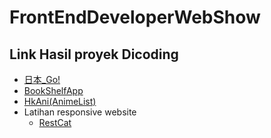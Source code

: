# FrontEndDeveloperWebShow
## Link Hasil proyek Dicoding
* [日本_Go!](https://fachribandang.github.io/FrontEndDeveloperWebShow/1.%20%E6%97%A5%E6%9C%AC_Go!/index.html)
* [BookShelfApp](https://fachribandang.github.io/FrontEndDeveloperWebShow/2.%20Fachri'sBookShelfApp/index.html)
* [HkAni(AnimeList)](https://fachribandang.github.io/FrontEndDeveloperWebShow/3.%20HkAni/dist/index.html) 
* Latihan responsive website
    * [RestCat](https://fachribandang.github.io/FrontEndDeveloperWebShow/4.%20RespnosiveWebSample/RestCat/dist/index.html)
